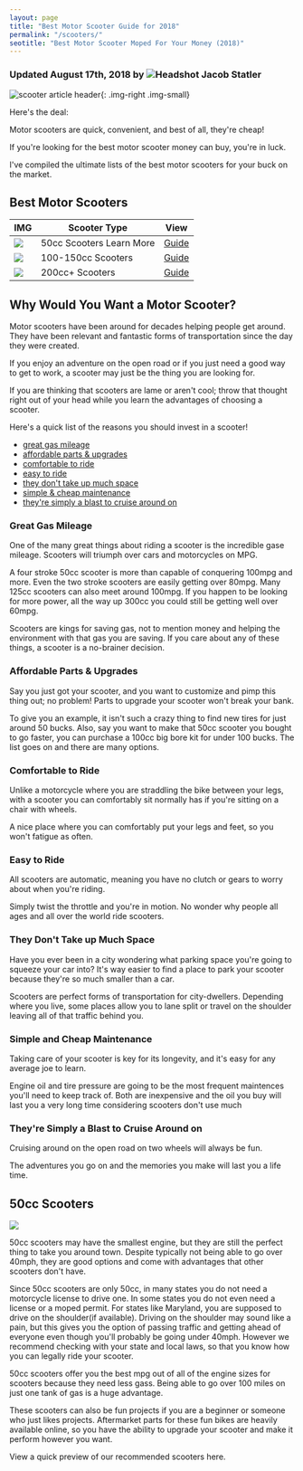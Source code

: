 ```yaml
---
layout: page
title: "Best Motor Scooter Guide for 2018"
permalink: "/scooters/"
seotitle: "Best Motor Scooter Moped For Your Money (2018)"
---
```


<h3 class="page-subtitle">
	Updated August 17th, 2018 by 
	<img src="../img/profile/headshot.jpg" class="circle" alt="Headshot">
	Jacob Statler
</h3>

![scooter article header](/img/scooters/scooter.png){: .img-right .img-small}

Here's the deal: 

Motor scooters are quick, convenient, and best of all, they're cheap! 

If you're looking for the best motor scooter money can buy, you're in luck. 

I've compiled the ultimate lists of the best motor scooters for your buck on the market.

<h2>Best Motor Scooters</h2>

<table class="basic-table" align: center>
	<thead>
  		<tr>
			<th>IMG</th>
			<th>Scooter Type</th>
			<th>View</th>
		</tr>
	</thead>
	<tbody>
		<tr>
			<td><img src="/img/scooters/50cc.jpg" class="table-image"></td>
			<td>50cc Scooters 
			Learn More</td>
			<td><a target="_blank" class="big-button" href="/scooters/50cc/">Guide</a></td>
		</tr>
		<tr>
			<td><img src="/img/scooters/scooter2.png" class="table-image"></td>
			<td>100-150cc Scooters</td>
			<td><a target="_blank" class="big-button" href="/scooters/100-150cc/">Guide</a></td>
		</tr>
		<tr>
			<td><img src="/img/scooters/scooter3.png" class="table-image"></td>
			<td>200cc+ Scooters</td>
			<td><a target="_blank" class="big-button" href="/scooters/200ccplus/">Guide</a></td>
		</tr>
	</tbody>
</table>

<h2>Why Would You Want a Motor Scooter?</h2>

Motor scooters have been around for decades helping people get around. They have been relevant and fantastic forms of 
transportation since the day they were created.

If you enjoy an adventure on the open road or if you just need a good way 
to get to work, a scooter may just be the thing you are looking for.

If you are thinking that scooters are lame or aren't 
cool; throw that thought right out of your head while you learn the advantages of choosing a scooter.

Here's a quick list of the reasons you should invest in a scooter!
<div>
<ul>
	<li><a href="#great gas mileage">great gas mileage</a></li>
	<li><a href="#affordable parts & upgrades">affordable parts & upgrades</a></li>
	<li><a href="#comfortable to ride">comfortable to ride</a></li>
	<li><a href="#easy to ride">easy to ride</a></li>
	<li><a href="#they don't take up much space">they don't take up much space</a></li>
	<li><a href="#simple & cheap maintenance">simple & cheap maintenance</a></li>
	<li><a href="#they're simply a blast to cruise around on">they're simply a blast to cruise around on</a></li>
</ul>
</div>

<h3 id="great gas mileage">Great Gas Mileage</h3>

One of the many great things about riding a scooter is the incredible gase mileage. Scooters will triumph over cars and motorcycles on MPG.

A four stroke 50cc scooter is more than capable of conquering 100mpg and more. Even the two stroke scooters are easily getting over 80mpg. Many 125cc scooters can also meet around 100mpg. If you happen to be looking for more power, all the way up 300cc you could still be getting well over 60mpg. 

Scooters are kings for saving gas, not to mention money and helping the environment with that gas you are saving. If you care about any of these things, a scooter is a no-brainer decision.

<h3 id="affordable parts & upgrades">Affordable Parts & Upgrades</h3>

Say you just got your scooter, and you want to customize and pimp this thing out; no problem! Parts to upgrade your scooter won't break your bank.

To give you an example, it isn't such a crazy thing to find new tires for just around 50 bucks. Also, say you want to make that 50cc scooter you bought to go faster, you can purchase a 100cc big bore kit for under 100 bucks. The list goes on and there are many options.

<h3 id="comfortable to ride">Comfortable to Ride</h3>

Unlike a motorcycle where you are straddling the bike between your legs, with a scooter you can comfortably sit normally has if you're sitting on a chair with wheels.

A nice place where you can comfortably put your legs and feet, so you won't fatigue as often.

<h3 id="easy to ride">Easy to Ride</h3>

All scooters are automatic, meaning you have no clutch or gears to worry about when you're riding. 

Simply twist the throttle and you're in motion. No wonder why people all ages and all over the world ride scooters.

<h3 id="they don't take up much space">They Don't Take up Much Space</h3>

Have you ever been in a city wondering what parking space you're going to squeeze your car into? It's way easier to find a place to park your scooter because they're so much smaller than a car.

Scooters are perfect forms of transportation for city-dwellers. Depending where you live, some places allow you to lane split or travel on the shoulder leaving all of that traffic behind you.

<h3 id="simple & cheap maintenance">Simple and Cheap Maintenance</h3>

Taking care of your scooter is key for its longevity, and it's easy for any average joe to learn.

Engine oil and tire pressure are going to be the most frequent maintences you'll need to keep track of. Both are inexpensive and the oil you buy will last you a very long time considering scooters don't use much

<h3 id="they're simply a blast to cruise around on">They're Simply a Blast to Cruise Around on</h3>

Cruising around on the open road on two wheels will always be fun. 

The adventures you go on and the memories you make will last you a life time.

<h2>50cc Scooters</h2>

<img src="/img/scooters/taotaoatm.jpg" id="page-img">

50cc scooters may have the smallest engine, but they are still the perfect thing to take you around town. Despite typically not being able to go over 40mph, they are good options and come with advantages that other scooters don't have.

Since 50cc scooters are only 50cc, in many states you do not need a motorcycle license to drive one. In some states you do not even need a license or a moped permit. For states like Maryland, you are supposed to drive on the shoulder(if available). Driving on the shoulder may sound like a pain, but this gives you the option of passing traffic and getting ahead of everyone even though you'll probably be going under 40mph. However we recommend checking with your state and local laws, so that you know how you can legally ride your scooter.

50cc scooters offer you the best mpg out of all of the engine sizes for scooters because they need less gass. Being able to go over 100 miles on just one tank of gas is a huge advantage.

These scooters can also be fun projects if you are a beginner or someone who just likes projects. Aftermarket parts for these fun bikes are heavily available online, so you have the ability to upgrade your scooter and make it perform however you want.

View a quick preview of our recommended scooters here.